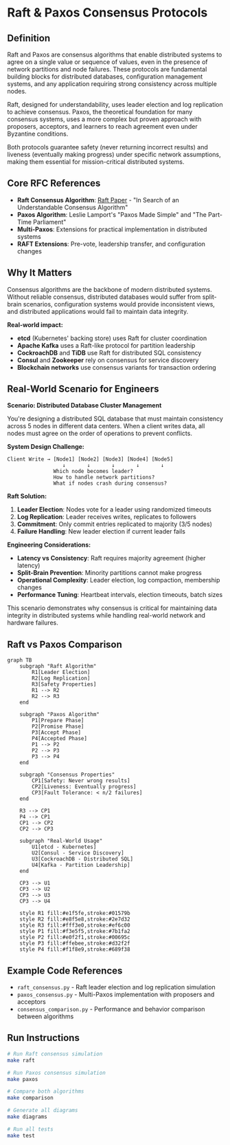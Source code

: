 # Raft & Paxos Consensus Protocols

## Definition

Raft and Paxos are consensus algorithms that enable distributed systems to agree on a single value or sequence of values, even in the presence of network partitions and node failures. These protocols are fundamental building blocks for distributed databases, configuration management systems, and any application requiring strong consistency across multiple nodes.

Raft, designed for understandability, uses leader election and log replication to achieve consensus. Paxos, the theoretical foundation for many consensus systems, uses a more complex but proven approach with proposers, acceptors, and learners to reach agreement even under Byzantine conditions.

Both protocols guarantee safety (never returning incorrect results) and liveness (eventually making progress) under specific network assumptions, making them essential for mission-critical distributed systems.

## Core RFC References

- **Raft Consensus Algorithm**: [Raft Paper](https://raft.github.io/raft.pdf) - "In Search of an Understandable Consensus Algorithm"
- **Paxos Algorithm**: Leslie Lamport's "Paxos Made Simple" and "The Part-Time Parliament"
- **Multi-Paxos**: Extensions for practical implementation in distributed systems
- **RAFT Extensions**: Pre-vote, leadership transfer, and configuration changes

## Why It Matters

Consensus algorithms are the backbone of modern distributed systems. Without reliable consensus, distributed databases would suffer from split-brain scenarios, configuration systems would provide inconsistent views, and distributed applications would fail to maintain data integrity.

**Real-world impact:**
- **etcd** (Kubernetes' backing store) uses Raft for cluster coordination
- **Apache Kafka** uses a Raft-like protocol for partition leadership
- **CockroachDB** and **TiDB** use Raft for distributed SQL consistency
- **Consul** and **Zookeeper** rely on consensus for service discovery
- **Blockchain networks** use consensus variants for transaction ordering

## Real-World Scenario for Engineers

**Scenario: Distributed Database Cluster Management**

You're designing a distributed SQL database that must maintain consistency across 5 nodes in different data centers. When a client writes data, all nodes must agree on the order of operations to prevent conflicts.

**System Design Challenge:**
```
Client Write → [Node1] [Node2] [Node3] [Node4] [Node5]
                  ↓       ↓       ↓       ↓       ↓
               Which node becomes leader?
               How to handle network partitions?
               What if nodes crash during consensus?
```

**Raft Solution:**
1. **Leader Election**: Nodes vote for a leader using randomized timeouts
2. **Log Replication**: Leader receives writes, replicates to followers
3. **Commitment**: Only commit entries replicated to majority (3/5 nodes)
4. **Failure Handling**: New leader election if current leader fails

**Engineering Considerations:**
- **Latency vs Consistency**: Raft requires majority agreement (higher latency)
- **Split-Brain Prevention**: Minority partitions cannot make progress
- **Operational Complexity**: Leader election, log compaction, membership changes
- **Performance Tuning**: Heartbeat intervals, election timeouts, batch sizes

This scenario demonstrates why consensus is critical for maintaining data integrity in distributed systems while handling real-world network and hardware failures.

## Raft vs Paxos Comparison

```mermaid
graph TB
    subgraph "Raft Algorithm"
        R1[Leader Election]
        R2[Log Replication]
        R3[Safety Properties]
        R1 --> R2
        R2 --> R3
    end
    
    subgraph "Paxos Algorithm"
        P1[Prepare Phase]
        P2[Promise Phase]
        P3[Accept Phase]
        P4[Accepted Phase]
        P1 --> P2
        P2 --> P3
        P3 --> P4
    end
    
    subgraph "Consensus Properties"
        CP1[Safety: Never wrong results]
        CP2[Liveness: Eventually progress]
        CP3[Fault Tolerance: < n/2 failures]
    end
    
    R3 --> CP1
    P4 --> CP1
    CP1 --> CP2
    CP2 --> CP3
    
    subgraph "Real-World Usage"
        U1[etcd - Kubernetes]
        U2[Consul - Service Discovery]
        U3[CockroachDB - Distributed SQL]
        U4[Kafka - Partition Leadership]
    end
    
    CP3 --> U1
    CP3 --> U2
    CP3 --> U3
    CP3 --> U4
    
    style R1 fill:#e1f5fe,stroke:#01579b
    style R2 fill:#e8f5e8,stroke:#2e7d32
    style R3 fill:#fff3e0,stroke:#ef6c00
    style P1 fill:#f3e5f5,stroke:#7b1fa2
    style P2 fill:#e0f2f1,stroke:#00695c
    style P3 fill:#ffebee,stroke:#d32f2f
    style P4 fill:#f1f8e9,stroke:#689f38
```

## Example Code References

- `raft_consensus.py` - Raft leader election and log replication simulation
- `paxos_consensus.py` - Multi-Paxos implementation with proposers and acceptors
- `consensus_comparison.py` - Performance and behavior comparison between algorithms

## Run Instructions

```bash
# Run Raft consensus simulation
make raft

# Run Paxos consensus simulation  
make paxos

# Compare both algorithms
make comparison

# Generate all diagrams
make diagrams

# Run all tests
make test
```
